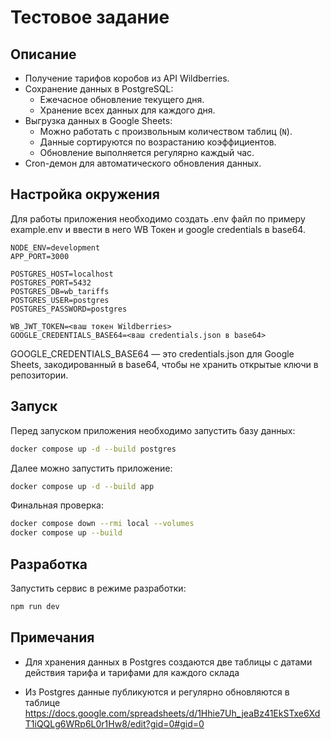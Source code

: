 # Тестовое задание

## Описание
- Получение тарифов коробов из API Wildberries.
- Сохранение данных в PostgreSQL:
  - Ежечасное обновление текущего дня.
  - Хранение всех данных для каждого дня.
- Выгрузка данных в Google Sheets:
  - Можно работать с произвольным количеством таблиц (`N`).
  - Данные сортируются по возрастанию коэффициентов.
  - Обновление выполняется регулярно каждый час.
- Cron-демон для автоматического обновления данных.

## Настройка окружения

Для работы приложения необходимо создать .env файл по примеру example.env и ввести в него WB Токен и google credentials в base64.
```dotenv
NODE_ENV=development
APP_PORT=3000

POSTGRES_HOST=localhost
POSTGRES_PORT=5432
POSTGRES_DB=wb_tariffs
POSTGRES_USER=postgres
POSTGRES_PASSWORD=postgres

WB_JWT_TOKEN=<ваш токен Wildberries>
GOOGLE_CREDENTIALS_BASE64=<ваш credentials.json в base64>
```

GOOGLE_CREDENTIALS_BASE64 — это credentials.json для Google Sheets, закодированный в base64, чтобы не хранить открытые ключи в репозитории.

## Запуск
Перед запуском приложения необходимо запустить базу данных:
```bash
docker compose up -d --build postgres
```

Далее можно запустить приложение:
```bash
docker compose up -d --build app
```
Финальная проверка:
```bash
docker compose down --rmi local --volumes
docker compose up --build
```
## Разработка
Запустить сервис в режиме разработки:
```bash
npm run dev
```
## Примечания

- Для хранения данных в Postgres создаются две таблицы с датами действия тарифа и тарифами для каждого склада

- Из Postgres данные публикуются и регулярно обновляются в таблице https://docs.google.com/spreadsheets/d/1Hhie7Uh_jeaBz41EkSTxe6XdT1iQQLg6WRp6L0r1Hw8/edit?gid=0#gid=0
